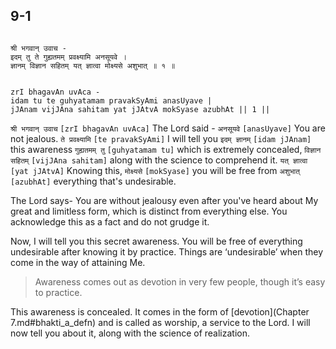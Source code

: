 ## 9-1


```shloka-sa

श्री भगवान् उवाच -
इदम् तु ते गुह्यतमम् प्रवक्ष्यामि अनसूयवे ।
ज्ञानम् विज्ञान सहितम् यत् ज्ञात्वा मोक्ष्यसे अशुभात् ॥ १ ॥

```
```shloka-sa-hk

zrI bhagavAn uvAca -
idam tu te guhyatamam pravakSyAmi anasUyave |
jJAnam vijJAna sahitam yat jJAtvA mokSyase azubhAt || 1 ||

```
`श्री भगवान् उवाच` `[zrI bhagavAn uvAca]` The Lord said - `अनसूयवे` `[anasUyave]` You are not jealous. `ते प्रवक्ष्यामि` `[te pravakSyAmi]` I will tell you `इदम् ज्ञानम्` `[idam jJAnam]` this awareness `गुह्यतमम् तु` `[guhyatamam tu]` which is extremely concealed, `विज्ञान सहितम्` `[vijJAna sahitam]` along with the science to comprehend it. `यत् ज्ञात्वा` `[yat jJAtvA]` Knowing this, `मोक्ष्यसे` `[mokSyase]` you will be free from `अशुभात्` `[azubhAt]` everything that's undesirable.

The Lord says- You are without jealousy even after you've heard about My great and limitless form, which is distinct from everything else. You acknowledge this as a fact and do not grudge it. 

Now, I will tell you this secret awareness. You will be free of everything undesirable after knowing it by practice. Things are ‘undesirable’ when they come in the way of attaining Me.



<a name='applnote_144'></a>
> Awareness comes out as devotion in very few people, though it’s easy to practice.



This awareness is concealed. It comes in the form of 
[devotion](Chapter 7.md#bhakti_a_defn)
 and is called as worship, a service to the Lord. I will now tell you about it, along with the science of realization.


